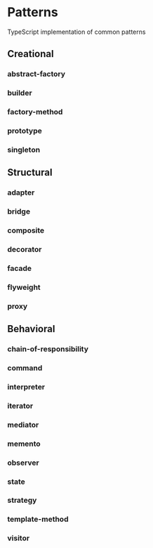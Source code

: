 # Patterns
TypeScript implementation of common patterns


## Creational

### abstract-factory 
### builder 
### factory-method 
### prototype 
### singleton 

## Structural

### adapter
### bridge 
### composite 
### decorator 
### facade 
### flyweight 
### proxy 

## Behavioral

### chain-of-responsibility 
### command 
### interpreter 
### iterator 
### mediator 
### memento 
### observer 
### state 
### strategy 
### template-method 
### visitor 

